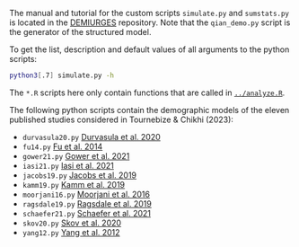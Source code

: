 The manual and tutorial for the custom scripts `simulate.py` and `sumstats.py` is located in the [DEMIURGES](https://github.com/sunyatin/DEMIURGES) repository. Note that the `qian_demo.py` script is the generator of the structured model.

To get the list, description and default values of all arguments to the python scripts:

```bash
python3[.7] simulate.py -h
```

The `*.R` scripts here only contain functions that are called in [`../analyze.R`](https://github.com/sunyatin/qna/blob/main/analyses.R).

The following python scripts contain the demographic models of the eleven published studies considered in Tournebize & Chikhi (2023):
- `durvasula20.py` [Durvasula et al. 2020](https://www.science.org/doi/full/10.1126/sciadv.aax5097)
- `fu14.py` [Fu et al. 2014](https://www.nature.com/articles/nature13810)
- `gower21.py` [Gower et al. 2021](https://doi.org/10.7554/eLife.64669)
- `iasi21.py` [Iasi et al. 2021](https://doi.org/10.1093/molbev/msab210)
- `jacobs19.py` [Jacobs et al. 2019](https://www.sciencedirect.com/science/article/pii/S0092867419302181)
- `kamm19.py` [Kamm et al. 2019](https://doi.org/10.1080/01621459.2019.1635482)
- `moorjani16.py` [Moorjani et al. 2016](https://www.pnas.org/doi/abs/10.1073/pnas.1514696113)
- `ragsdale19.py` [Ragsdale et al. 2019](https://journals.plos.org/plosgenetics/article?id=10.1371/journal.pgen.1008204)
- `schaefer21.py` [Schaefer et al. 2021](https://www.science.org/doi/full/10.1126/sciadv.abc0776)
- `skov20.py` [Skov et al. 2020](https://www.nature.com/articles/s41586-020-2225-9)
- `yang12.py` [Yang et al. 2012](https://doi.org/10.1093/molbev/mss117)
